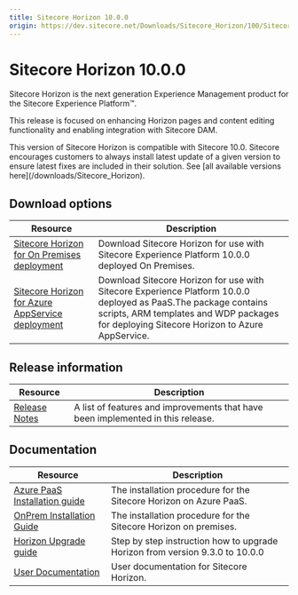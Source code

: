 ```yaml
---
title: Sitecore Horizon 10.0.0
origin: https://dev.sitecore.net/Downloads/Sitecore_Horizon/100/Sitecore_Horizon_1000
---
```


# Sitecore Horizon 10.0.0

Sitecore Horizon is the next generation Experience Management product for the Sitecore Experience Platform™.

This release is focused on enhancing Horizon pages and content editing functionality and enabling integration with Sitecore DAM.

  <Alert variant='warning' mb={4}>
    <AlertIcon />
    This version of Sitecore Horizon is compatible with Sitecore 10.0.
  </Alert>
  
  <Alert variant='warning' mb={4}>
    <AlertIcon />
    Sitecore encourages customers to always install latest update of a given version to ensure latest fixes are included in their solution. See [all available versions here](/downloads/Sitecore_Horizon).
  </Alert>
  

## Download options

 | Resource | Description |
 | --- | --- |
 | [Sitecore Horizon for On Premises deployment](https://sitecoredev.azureedge.net/~/media/6428CB6CC4F143E9A085AF2C36706E26.ashx?date=20200728T133448) | Download Sitecore Horizon for use with Sitecore Experience Platform 10.0.0 deployed On Premises. |
 | [Sitecore Horizon for Azure AppService deployment](https://sitecoredev.azureedge.net/~/media/A60240534343402FB5AA444E632B94E0.ashx?date=20200728T133643) | Download Sitecore Horizon for use with Sitecore Experience Platform 10.0.0 deployed as PaaS.The package contains scripts, ARM templates and WDP packages for deploying Sitecore Horizon to Azure AppService. |

## Release information

 | Resource | Description |
 | --- | --- |
 | [Release Notes](/downloads/Sitecore%20Horizon/100/Sitecore%20Horizon%201000/Release%20Notes) | A list of features and improvements that have been implemented in this release. |

## Documentation

 | Resource | Description |
 | --- | --- |
 | [Azure PaaS Installation guide](https://sitecoredev.azureedge.net/~/media/66757DB3C5C84AC08CB5CF397B447CCF.ashx?date=20210922T083758) | The installation procedure for the Sitecore Horizon on Azure PaaS. |
 | [OnPrem Installation Guide](https://sitecoredev.azureedge.net/~/media/E2280E4610B44DED913670E5638BCE3D.ashx?date=20210922T083808) | The installation procedure for the Sitecore Horizon on premises. |
 | [Horizon Upgrade guide](https://sitecoredev.azureedge.net/~/media/90E63E431E784525B3A3914C488F078A.ashx?date=20200731T205031) | Step by step instruction how to upgrade Horizon from version 9.3.0 to 10.0.0 |
 | [User Documentation](https://doc.sitecore.com/users/100/sitecore-experience-platform/en/horizon.html) | User documentation for Sitecore Horizon. |
